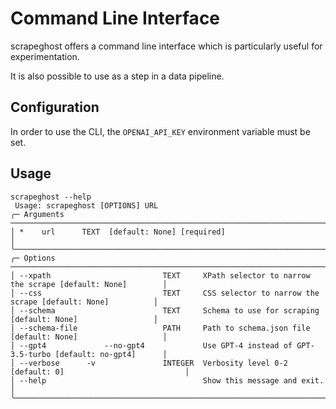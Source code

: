 # Command Line Interface

scrapeghost offers a command line interface which is particularly useful for experimentation.

It is also possible to use as a step in a data pipeline.

## Configuration

In order to use the CLI, the `OPENAI_API_KEY` environment variable must be set.

## Usage

```{bash}
scrapeghost --help
 Usage: scrapeghost [OPTIONS] URL                                                                                                                                            
╭─ Arguments ─────────────────────────────────────────────────────────────────────────────────────────╮
│ *    url      TEXT  [default: None] [required]                                                      │
╰─────────────────────────────────────────────────────────────────────────────────────────────────────╯
╭─ Options ───────────────────────────────────────────────────────────────────────────────────────────╮
│ --xpath                         TEXT     XPath selector to narrow the scrape [default: None]        │
│ --css                           TEXT     CSS selector to narrow the scrape [default: None]          │
│ --schema                        TEXT     Schema to use for scraping [default: None]                 │
│ --schema-file                   PATH     Path to schema.json file [default: None]                   │
│ --gpt4             --no-gpt4             Use GPT-4 instead of GPT-3.5-turbo [default: no-gpt4]      │
│ --verbose      -v               INTEGER  Verbosity level 0-2 [default: 0]                           │
│ --help                                   Show this message and exit.                                │
╰─────────────────────────────────────────────────────────────────────────────────────────────────────╯
```
